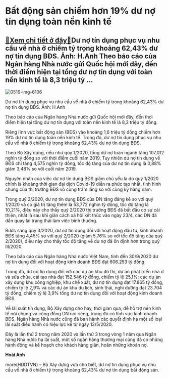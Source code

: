 Bất động sản chiếm hơn 19% dư nợ tín dụng toàn nền kinh tế
==========================================================

[:gift:Xem chi tiết ở đây:gift:](https://hddtvn.com/bat-dong-san-chiem-hon-19-du-no-tin-dung-toan-nen-kinh-te/)Dư nợ tín dụng phục vụ nhu cầu về nhà ở chiếm tỷ trọng khoảng 62,43% dư nợ tín dụng BĐS. Ảnh: H.Anh Theo báo cáo của Ngân hàng Nhà nước gửi Quốc hội mới đây, đến thời điểm hiện tại tổng dư nợ tín dụng với toàn nền kinh tế là 8,3 triệu tỷ …
-----------------------------------------------------------------------------------------------------------------------------------------------------------------------------------------------------------------------------------------------





![0516-img-6106](https://hddtvn.com/wp-content/uploads/2021/01/0516_IMG_6106.jpg "Bất động sản chiếm hơn 19% dư nợ tín dụng toàn nền kinh tế")


Dư nợ tín dụng phục vụ nhu cầu về nhà ở chiếm tỷ trọng khoảng 62,43% dư nợ tín dụng BĐS. Ảnh: H.Anh



Theo báo cáo của Ngân hàng Nhà nước gửi Quốc hội mới đây, đến thời điểm hiện tại tổng dư nợ tín dụng với toàn nền kinh tế là 8,3 triệu tỷ đồng.


Riêng lĩnh vực bất động sản (BĐS) vào khoảng 1,6 triệu tỷ đồng chiếm hơn 19% dư nợ tín dụng toàn nền kinh tế. Trong đó, dư nợ tín dụng phục vụ nhu cầu về nhà ở chiếm tỷ trọng khoảng 62,43% dư nợ tín dụng BĐS.


Theo Bộ Xây dựng, nếu như qúy 1/2020, tổng dư nợ toàn ngành tăng 107,012 nghìn tỷ đồng so với thời điểm cuối năm 2019. Tuy nhiên dư nợ tín dụng về BĐS chỉ tăng 4,575 nghìn tỷ đồng, tốc độ tăng của dư nợ tín dụng là 0,88% giảm 3,48% so với cuối năm 2019.


Nguyên nhân của việc dư nợ tín dụng BĐS giảm chủ yếu là do quý 1/2020 chính là khoảng thời gian đại dịch Covid-19 diễn ra phức tạp nhất, tình hình chung của thị trường BĐS vô cùng trầm lắng so với cùng kỳ hàng năm.


Trong quý 2/2020, dư nợ tín dụng BĐS của DN tăng đáng kể so với quý 1/2020 và có giá trị tăng thêm là 53,772 nghìn tỷ đồng, tốc độ tăng là 10,21%, điều này cho thấy quý 2/2020 thị trường BĐS đã bắt đầu có sự cải thiện, nhất là sau khi giãn cách xã hội kết thúc vào ngày 23/4, các DN đã dần quay lại trạng thái làm việc bình thường.


Bước sang quý 3/2020, dư nợ tín dụng đối với hoạt động đầu tư, kinh doanh BĐS tăng 4,45% so với quý 2/2020 (giảm 5,76% so với tốc độ tăng của quý 2/2020), điều này cho thấy tốc độ tăng về dư nợ đã ổn định hơn trong quý III/2020.


Theo báo cáo của Ngân hàng Nhà nước Việt Nam, tính đến 30/9/2020 dư nợ tín dụng đối với hoạt động kinh doanh BĐS đạt 606.253 tỷ đồng.


Trong đó, dư nợ tín dụng đối với các dự án khu đô thị, dự án phát triển nhà ở và sửa chữa, cải tạo nhà đạt 152.546 tỷ đồng, chiếm tỷ lệ 25,1%; các dự án xây dựng khu công nghiệp, khu chế xuất, dư nợ tín dụng đạt 17.865 tỷ đồng, chiếm tỷ lệ 2,9% và các dự án khu du lịch, sinh thái, nghỉ dưỡng đạt 23.704 tỷ đồng, chiếm tỷ lệ 3,9% tổng dư nợ tín dụng đối với hoạt động kinh doanh BĐS.


Về lãi suất tín dụng, Bộ Xây dựng cho hay, thời gian qua, để hỗ trợ nền kinh tế nói chung và cộng đồng DN nói riêng, trong đó có lĩnh vực kinh doanh BĐS, Ngân hàng Nhà nước cũng đã ban hành các quyết định hạ một số loại lãi suất điều hành có hiệu lực kể từ ngày 13/5/2020.


Đây là lần thứ 2 trong năm 2020 và lần thứ 3 trong vòng 1 năm qua Ngân hàng Nhà nước hạ lãi suất, một số ngân hàng thương mại cũng đã có những hành động và kế hoạch cho khách hàng giãn, hoãn những khoản nợ.




**Hoài Anh**



more(HDDTVN) – Bộ Xây dựng vừa cho biết, dư nợ tín dụng phục vụ nhu cầu về nhà ở chiếm tỷ trọng khoảng 62,43% dư nợ tín dụng bất động sản.

